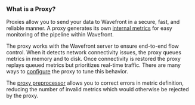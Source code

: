 ### What is a Proxy?

Proxies allow you to send your data to Wavefront in a secure, fast, and reliable manner. A proxy generates its own [internal metrics](https://docs.wavefront.com/wavefront_monitoring.html) for easy monitoring of the pipeline within Wavefront.

The proxy works with the Wavefront server to ensure end-to-end flow control. When it detects network
connectivity issues, the proxy queues metrics in memory and to disk. Once connectivity is restored the proxy
replays queued metrics but prioritizes real-time traffic. There are many ways to [configure](https://docs.wavefront.com/proxies_configuring.html) the proxy to tune this behavior.

The [proxy preprocessor](https://docs.wavefront.com/proxies_preprocessor_rules.html) allows you to correct errors in metric definition, reducing the number of invalid metrics which would otherwise be rejected by the proxy.
